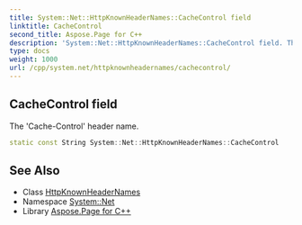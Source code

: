 ```yaml
---
title: System::Net::HttpKnownHeaderNames::CacheControl field
linktitle: CacheControl
second_title: Aspose.Page for C++
description: 'System::Net::HttpKnownHeaderNames::CacheControl field. The ''Cache-Control'' header name in C++.'
type: docs
weight: 1000
url: /cpp/system.net/httpknownheadernames/cachecontrol/
---
```

## CacheControl field


The 'Cache-Control' header name.

```cpp
static const String System::Net::HttpKnownHeaderNames::CacheControl
```

## See Also

* Class [HttpKnownHeaderNames](../)
* Namespace [System::Net](../../)
* Library [Aspose.Page for C++](../../../)
